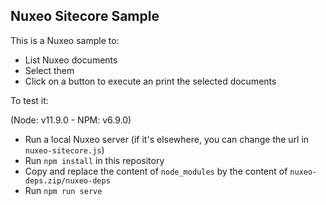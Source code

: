## Nuxeo Sitecore Sample

This is a Nuxeo sample to:
- List Nuxeo documents
- Select them
- Click on a button to execute an print the selected documents

To test it:

(Node: v11.9.0 - NPM: v6.9.0)

- Run a local Nuxeo server (if it's elsewhere, you can change the url in `nuxeo-sitecore.js`)
- Run `npm install` in this repository
- Copy and replace the content of `node_modules` by the content of `nuxeo-deps.zip/nuxeo-deps`
- Run `npm run serve` 
